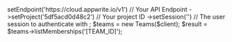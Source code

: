 <?php

use Appwrite\Client;
use Appwrite\Services\Teams;

$client = new Client();

$client
    ->setEndpoint('https://cloud.appwrite.io/v1') // Your API Endpoint
    ->setProject('5df5acd0d48c2') // Your project ID
    ->setSession('') // The user session to authenticate with
;

$teams = new Teams($client);

$result = $teams->listMemberships('[TEAM_ID]');